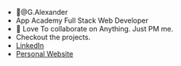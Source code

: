 - 👋@G.Alexander
- App Academy Full Stack Web Developer
- 💞️ Love To collaborate on Anything. Just PM me.
- Checkout the projects.
- [LinkedIn](www.linkedin.com/in/gabriel-deane "Linked In")
- [Personal Website](https://gabrdean.github.io "Personal Website")


<!---
gabrdean/gabrdean is a ✨ special ✨ repository because its `README.md` (this file) appears on your GitHub profile.
You can click the Preview link to take a look at your changes.
--->
